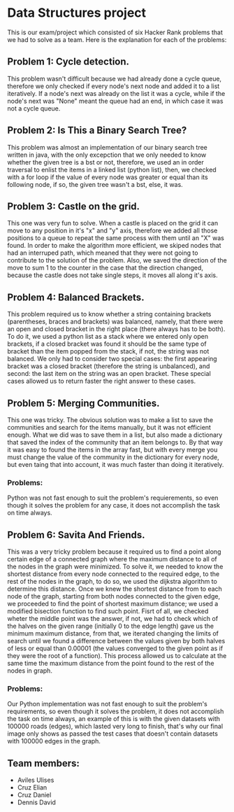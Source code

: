 # Data Structures project #
This is our exam/project which consisted of six Hacker Rank problems that we had to solve as a team. Here is the explanation for each of the problems:
## Problem 1: Cycle detection. ##
This problem wasn't difficult because we had already done a cycle queue, therefore we only checked if every node's next node and added it to a list iteratively. If a node's next
was already on the list it was a cycle, while if the node's next was "None" meant the queue had an end, in which case it was not a cycle queue.
## Problem 2: Is This a Binary Search Tree? ##
This problem was almost an implementation of our binary search tree written in java, with the only excepction that we only needed to know whether the given tree is a bst or not, therefore, we used an in order traversal to enlist the items in a linked list (python list), then, we checked with a for loop if the value of every node was greater or equal than its following node, if so, the given tree wasn't a bst, else, it was.
## Problem 3: Castle on the grid. ##
This one was very fun to solve. When a castle is placed on the grid it can move to any position in it's "x" and "y" axis, therefore we added all those positions to a queue to 
repeat the same process with them until an "X" was found. In order to make the algorithm more efficient, we skiped nodes that had an interruped path, which meaned that they were
not going to contribute to the solution of the problem. Also, we saved the direction of the move to sum 1 to the counter in the case that the direction changed, because the 
castle does not take single steps, it moves all along it's axis.
## Problem 4: Balanced Brackets. ##
This problem required us to know whether a string containing brackets (parentheses, braces and brackets) was balanced, namely, that there were an open and closed bracket in the right place (there always has to be both). To do it, we used a python list as a stack where we entered only open brackets, if a closed bracket was found it should be the same type of bracket than the item popped from the stack, if not, the string was not balanced. We only had to consider two special cases: the first appearing bracket was a closed bracket (therefore the string is unbalanced), and second: the last item on the string was an open bracket. These special cases allowed us to return faster the right answer to these cases.
## Problem 5: Merging Communities. ##
This one was tricky. The obvious solution was to make a list to save the communities and search for the items manually, but it was not efficient enough. What we did was to save
them in a list, but also made a dictionary that saved the index of the community that an item belongs to. By that way it was easy to found the items in the array fast, but with
every merge you must change the value of the community in the dictionary for every node, but even taing that into account, it was much faster than doing it iteratively.
### Problems: ###
Python was not fast enough to suit the problem's requierements, so even though it solves the problem for any case, it does not accomplish the task on time always.
## Problem 6: Savita And Friends. ##
This was a very tricky problem because it required us to find a point along certain edge of a connected graph where the maximum distance to all of the nodes in the graph were minimized. To solve it, we needed to know the shortest distance from every node connected to the required edge, to the rest of the nodes in the graph, to do so, we used the dijkstra algorithm to determine this distance.
Once we knew the shortest distance from to each node of the graph, starting from both nodes connected to the given edge, we proceeded to find the point of shortest maximum distance; we used a modified bisection function to find such point. Fisrt of all, we checked wheter the middle point was the answer, if not, we had to check which of the halves on the given range (initially 0 to the edge length) gave us the minimum maximum distance, from that, we iterated changing the limits of search until we found a difference between the values given by both halves of less or equal than 0.00001 (the values converged to the given point as if they were the root of a function). This process allowed us to calculate at the same time the maximum distance from the point found to the rest of the nodes in graph.
### Problems: ###
Our Python implementation was not fast enough to suit the problem's requirements, so even though it solves the problem, it does not accomplish the task on time always, an example of this is with the given datasets with 100000 roads (edges), which lasted very long to finish, that's why our final image only shows as passed the test cases that doesn't contain datasets with 100000 edges in the graph.
## Team members: ##
* Aviles Ulises
* Cruz Elian
* Cruz Daniel
* Dennis David
